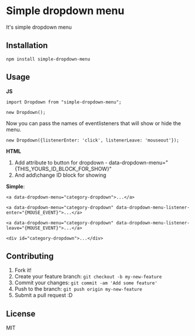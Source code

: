 # Simple dropdown menu

It's simple dropdown menu

## Installation

`npm install simple-dropdown-menu`

## Usage

**JS**

`import Dropdown from "simple-dropdown-menu";`

`new Dropdown();`

Now you can pass the names of eventlisteners that will show or hide the menu.


`new Dropdown({listenerEnter: 'click', listenerLeave: 'mouseout'});`

**HTML**

1. Add attribute to button for dropdown - data-dropdown-menu="{THIS_YOURS_ID_BLOCK_FOR_SHOW}"
2. And add\change ID block for showing


**Simple**:

`<a data-dropdown-menu="category-dropdown">...</a>`

`<a data-dropdown-menu="category-dropdown" data-dropdown-menu-listener-enter="{MOUSE_EVENT}">...</a>`

`<a data-dropdown-menu="category-dropdown" data-dropdown-menu-listener-leave="{MOUSE_EVENT}">...</a>`

`<div id="category-dropdown">...</div>`

## Contributing

1. Fork it!
2. Create your feature branch: `git checkout -b my-new-feature`
3. Commit your changes: `git commit -am 'Add some feature'`
4. Push to the branch: `git push origin my-new-feature`
5. Submit a pull request :D


## License

MIT